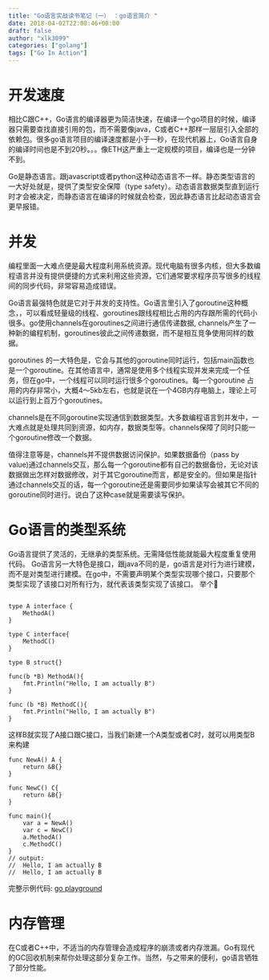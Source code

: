 ```yaml
---
title: "Go语言实战读书笔记（一） ：go语言简介 "
date: 2018-04-02T22:08:46+08:00
draft: false
author: "xlk3099"
categories: ["golang"]
tags: ["Go In Action"]
---
```


# 开发速度
相比C跟C++，Go语言的编译器更为简洁快速，在编译一个go项目的时候，编译器只需要查找直接引用的包，而不需要像java，C或者C++那样一层层引入全部的依赖包。很多go语言项目的编译速度都是小于一秒，在现代机器上，Go语言自身的编译时间也是不到20秒。。。像ETH这严重上一定规模的项目，编译也是一分钟不到。

Go是静态语言。跟javascript或者python这种动态语言不一样。静态类型语言的一大好处就是，提供了类型安全保障（type safety）。动态语言数据类型直到运行时才会被决定，而静态语言在编译的时候就会检查，因此静态语言比起动态语言会更早报错。

# 并发
编程里面一大难点便是最大程度利用系统资源。现代电脑有很多内核，但大多数编程语言并没有提供便捷的方式来利用这些资源，它们通常要求程序员写很多的线程间的同步代码，非常容易造成错误。

Go语言最强特色就是它对于并发的支持性。Go语言里引入了goroutine这种概念，，可以看成轻量级的线程、goroutines跟线程相比占用的内存跟所需的代码小很多。go使用channels在goroutines之间进行通信传递数据, channels产生了一种新的编程机制，goroutines彼此之间传递数据，而不是相互竞争使用同样的数据。

goroutines 的一大特色是，它会与其他的goroutine同时运行，包括main函数也是一个goroutine。在其他语言中，通常是使用多个线程实现并发来完成一个任务，但在go中，一个线程可以同时运行很多个goroutines。每一个goroutine 占用的内存非常小，大概4～5kb左右，也就是说在一个4GB内存电脑上，理论上可以运行到上百万个goroutines。

channels是在不同goroutine实现通信到数据类型。大多数编程语言到并发中，一大难点就是处理共同到资源，如内存，数据类型等。channels保障了同时只能一个goroutine修改一个数据。

值得注意等是，channels并不提供数据访问保护。如果数据备份（pass by value)通过channels交互，那么每一个goroutine都有自己的数据备份，无论对该数据做出怎样对数据修改，对于其它goroutine而言，都是安全的。但如果是指针通过channels交互的话，每一个goroutine还是需要同步如果读写会被其它不同的goroutine同时进行。说白了这种case就是需要读写保护。

# Go语言的类型系统
Go语言提供了灵活的，无继承的类型系统。无需降低性能就能最大程度重复使用代码。
Go语言另一大特色是接口，跟java不同的是，go语言是对行为进行建模，而不是对类型进行建模。在go中，不需要声明某个类型实现哪个接口，只要那个类型实现了该接口对所有行为，就代表该类型实现了该接口。
举个🌰

```golang

type A interface {
    MethodA()
}

type C interface{
    MethodC()
}

type B struct{}

func(b *B) MethodA(){
    fmt.Println("Hello, I am actually B")
}

func (b *B) MethodC(){
    fmt.Println("Hello, I am actually B")
}
```
这样B就实现了A接口跟C接口，当我们新建一个A类型或者C时，就可以用类型B来构建

```golang
func NewA() A {
    return &B{}
}

func NewC() C{
    return &B{}
}

func main(){
    var a = NewA()
    var c = NewC()
    a.MethodA()
    c.MethodC()
}
// output:
//  Hello, I am actually B
//  Hello, I am actually B
```
完整示例代码: [go playground](https://play.golang.org/p/ZG12dM52qlM)

# 内存管理
在C或者C++中，不适当的内存管理会造成程序的崩溃或者内存泄漏。Go有现代的GC回收机制来帮你处理这部分复杂工作。当然，与之带来的便利，go语言牺牲了部分性能。